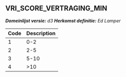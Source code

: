 ## VRI_SCORE_VERTRAGING_MIN

*__Domeinlijst versie:__ d3*
*__Herkomst definitie:__ Ed Lamper*

|__Code__ |__Description__	|
|	---	|	---	|
| 1 | 0-2 |
| 2 | 2-5 |
| 3 | 5-10 |
| 4 | >10 |